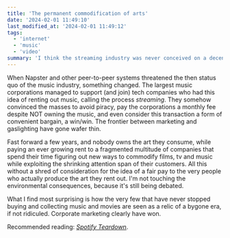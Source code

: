 ```yaml
---
title: 'The permanent commodification of arts'
date: '2024-02-01 11:49:10'
last_modified_at: '2024-02-01 11:49:12'
tags:
  - 'internet'
  - 'music'
  - 'video'
summary: 'I think the streaming industry was never conceived on a decent business model. Its level of gaslighting is astonishing, and successful.'
---
```

When Napster and other peer-to-peer systems threatened the then  status quo of the music industry, something changed. The largest music corporations managed to support (and join) tech companies who had this idea of renting out music, calling the process _streaming_. They somehow convinced the masses to avoid piracy, pay the corporations a monthly fee despite NOT owning the music, and even consider this transaction a form of convenient bargain, a win/win. The frontier between marketing and gaslighting have gone wafer thin.

Fast forward a few years, and nobody owns the art they consume, while paying an ever growing rent to a fragmented multitude of companies that spend their time figuring out new ways to commodify films, tv and music while exploiting the shrinking attention span of their customers. All this without a shred of consideration for the idea of a fair pay to the very people who actually produce the art they rent out. I'm not touching the environmental consequences, because it's still being debated.

What I find most surprising is how the very few that have never stopped buying and collecting music and movies are seen as a relic of a bygone era, if not ridiculed. Corporate marketing clearly have won.

Recommended reading: [_Spotify Teardown_](https://mitpress.mit.edu/9780262038904/spotify-teardown/).